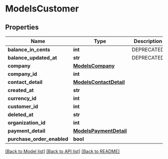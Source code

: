 # ModelsCustomer

## Properties

Name | Type | Description | Notes
------------ | ------------- | ------------- | -------------
**balance_in_cents** | **int** | DEPRECATED | [optional] 
**balance_updated_at** | **str** | DEPRECATED | [optional] 
**company** | [**ModelsCompany**](ModelsCompany.md) |  | [optional] 
**company_id** | **int** |  | [optional] 
**contact_detail** | [**ModelsContactDetail**](ModelsContactDetail.md) |  | [optional] 
**created_at** | **str** |  | [optional] 
**currency_id** | **int** |  | [optional] 
**customer_id** | **int** |  | [optional] 
**deleted_at** | **str** |  | [optional] 
**organization_id** | **int** |  | [optional] 
**payment_detail** | [**ModelsPaymentDetail**](ModelsPaymentDetail.md) |  | [optional] 
**purchase_order_enabled** | **bool** |  | [optional] 

[[Back to Model list]](../README.md#documentation-for-models) [[Back to API list]](../README.md#documentation-for-api-endpoints) [[Back to README]](../README.md)


